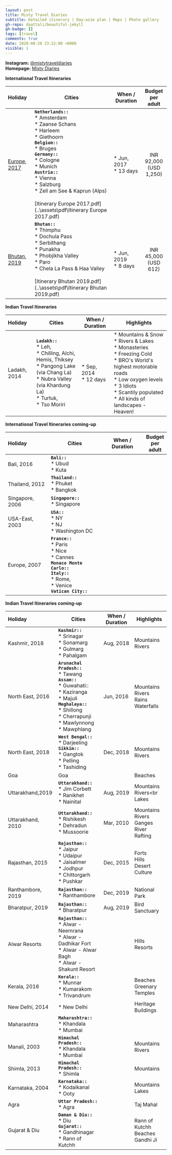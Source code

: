 ```yaml
---
layout: post
title: Misty Travel Diaries
subtitle: Detailed itinerary | Day-wise plan | Maps | Photo gallery
gh-repo: daattali/beautiful-jekyll
gh-badge: []
tags: [travel]
comments: true
date: 2020-08-28 23:22:00 +0000
visible: 1
---
```


**Instagram:** [@mistytraveldiaries](https://www.instagram.com/mistytraveldiaries/)                
**Homepage:** [Misty Diaries](https://tarunpreetkaur.com/)                



**International Travel Itineraries**

| Holiday | Cities | When / Duration | Budget<br />per<br />adult |
| :------ | ------- | ------- | :-----: |
| [Europe, 2017](https://tarunpreetkaur.com/Misty-Travel-Diaries-Europe2017.html) | **`Netherlands::`**<br />* Amsterdam<br />* Zaanse Schans<br />* Harleem<br />* Giethoorn<br />**`Belgium::`**<br />* Bruges<br />**`Germany::`**<br />* Cologne<br />* Munich<br />**`Austria::`**<br />* Vienna<br />* Salzburg<br />* Zell am See & Kaprun (Alps)<br /> <br />[Itinerary Europe 2017.pdf](..\assets\pdf\Itinerary Europe 2017.pdf) | * Jun, 2017<br />* 13 days | INR 92,000<br />(USD 1,250) |
| [Bhutan, 2019](https://tarunpreetkaur.com/Misty-Travel-Diaries-Bhutan2019.html) | **`Bhutan::`**<br />* Thimphu<br />* Dochula Pass<br />* Serbithang<br />* Punakha<br />* Phobjikha Valley<br />* Paro<br />* Chela La Pass & Haa Valley<br /><br />[Itinerary Bhutan 2019.pdf](..\assets\pdf\Itinerary Bhutan 2019.pdf) | * Jun, 2019<br />* 8 days | INR 45,000<br />(USD 612) |

**Indian Travel Itineraries**

| Holiday      | Cities                                                       | When / Duration            | Highlights                                                   |
| :----------- | ------------------------------------------------------------ | -------------------------- | ------------------------------------------------------------ |
| Ladakh, 2014 | **`Ladakh::`**<br />* Leh,<br />* Chilling, Alchi, Hemis, Thiksey<br />* Pangong Lake (via Chang La) <br />* Nubra Valley (via Khardung La)<br />* Turtuk, <br />* Tso Moriri | * Sep, 2014<br />* 12 days | * Mountains & Snow<br />* Rivers & Lakes<br />* Monasteries<br />* Freezing Cold<br />* BRO's World's highest motorable roads<br />* Low oxygen levels<br />* 3 Idiots<br />* Scantily populated<br />* All kinds of landscapes - Heaven! |

**International Travel Itineraries  coming-up**

| Holiday         | Cities                                                       | When / Duration | Budget<br />per<br />adult |
| :-------------- | ------------------------------------------------------------ | --------------- | :------------------------: |
| Bali, 2016      | **`Bali::`**<br />* Ubud<br />* Kuta<br />                   |                 |                            |
| Thailand, 2012  | **`Thailand::`**<br />* Phuket<br />* Bangkok<br />          |                 |                            |
| Singapore, 2006 | **`Singapore::`**<br />* Singapore<br />                     |                 |                            |
| USA-East, 2003  | **`USA::`**<br />* NY<br />* NJ<br />* Washington DC         |                 |                            |
| Europe, 2007    | **`France::`**<br />* Paris<br />* Nice<br />* Cannes<br />**`Monaco Monte Carlo::`**<br />**`Italy::`**<br />* Rome,<br />* Venice<br />**`Vatican City::`** |                 |                            |

**Indian Travel Itineraries coming-up**

| Holiday           | Cities                                                       | When / Duration | Highlights                                           |
| :---------------- | ------------------------------------------------------------ | --------------- | ---------------------------------------------------- |
| Kashmir, 2018     | **`Kashmir::`**<br />* Srinagar<br />* Sonamarg<br />* Gulmarg<br />* Pahalgam<br /> | Aug, 2018       | Mountains<br />Rivers                                |
| North East, 2016  | **`Arunachal Pradesh::`**<br />* Tawang<br />**`Assam::`**<br />* Guwahati::<br />* Kaziranga<br />* Majuli<br />**`Meghalaya::`**<br />* Shillong<br />* Cherrapunji<br />* Mawlynnong<br />* Mawphlang | Jun, 2016       | Mountains<br />Rivers<br />Rains<br />Waterfalls     |
| North East, 2018  | **`West Bengal::`**<br />* Darjeeling<br />**`Sikkim::`**<br />* Gangtok<br />* Pelling<br />* Tashiding | Dec, 2018       | Mountains<br />Rivers                                |
| Goa               | Goa                                                          |                 | Beaches                                              |
| Uttarakhand,2019  | **`Uttarakhand::`**<br />* Jim Corbett<br />* Ranikhet<br />* Nainital | Aug, 2019       | Mountains<br />Rivers<br<br />Lakes                  |
| Uttarakhand, 2010 | **`Uttarakhand::`**<br />* Rishikesh<br />* Dehradun<br />* Mussoorie | Mar, 2010       | Mountains<br />Rivers<br />Ganges<br />River Rafting |
| Rajasthan, 2015   | **`Rajasthan::`**<br />* Jaipur<br />* Udaipur<br />* Jaisalmer<br />* Jodhpur<br />* Chittorgarh<br />* Pushkar | Dec, 2015       | Forts<br />Hills<br />Desert<br />Culture            |
| Ranthambore, 2019 | **`Rajasthan::`**<br />* Ranthambore                         | Dec, 2019       | National Park                                        |
| Bharatpur, 2019   | **`Rajasthan::`**<br />* Bharatpur                           | Aug, 2019       | Bird Sanctuary                                       |
| Alwar Resorts     | **`Rajasthan::`**<br />* Alwar - Neemrana<br />* Alwar - Dadhikar Fort<br />* Alwar - Alwar Bagh<br />* Alwar - Shakunt Resort |                 | Hills<br />Resorts                                   |
| Kerala, 2016      | **`Kerala::`**<br />* Munnar<br />* Kumarakom<br />* Trivandrum |                 | Beaches<br />Greenary<br />Temples                   |
| New Delhi, 2014   | * New Delhi                                                  |                 | Heritage Buildings                                   |
| Maharashtra       | **`Maharashtra::`**<br />* Khandala <br />* Mumbai           |                 |                                                      |
| Manali, 2003      | **`Himachal Pradesh::`**<br />* Khandala <br />* Mumbai      |                 | Mountains<br />Rivers                                |
| Shimla, 2013      | **`Himachal Pradesh::`**<br />* Shimla                       |                 | Mountains                                            |
| Karnataka, 2004   | **`Karnataka::`**<br />* Kodaikanal<br />* Ooty              |                 | Mountains<br />Lakes                                 |
| Agra              | **`Uttar Pradesh::`**<br />* Agra                            |                 | Taj Mahal                                            |
| Gujarat & Diu     | **`Daman & Diu::`**<br />* Diu<br />**`Gujarat::`**<br />* Gandhinagar<br />* Rann of Kutchh |                 | Rann of Kutchh<br />Beaches<br />Gandhi Ji           |


